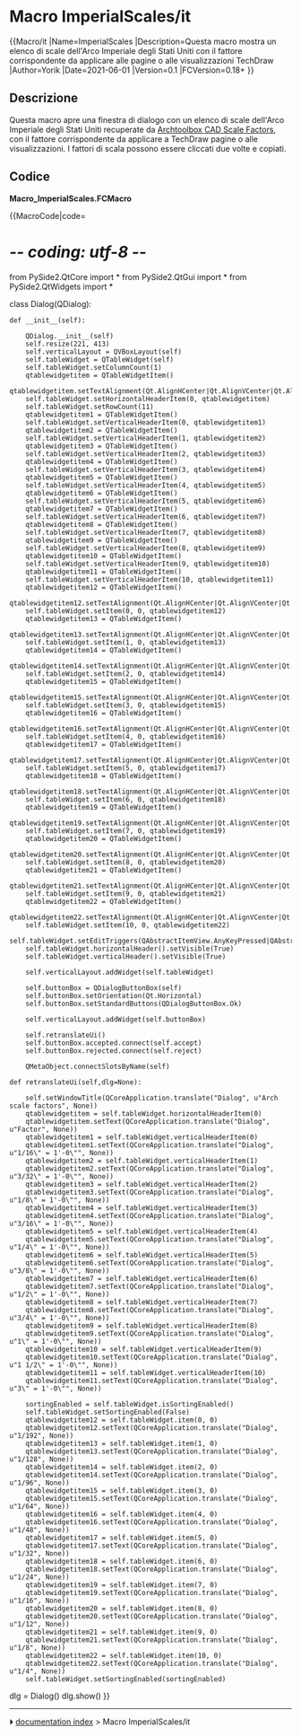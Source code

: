 # Macro ImperialScales/it
{{Macro/it
|Name=ImperialScales
|Description=Questa macro mostra un elenco di scale dell'Arco Imperiale degli Stati Uniti con il fattore corrispondente da applicare alle pagine o alle visualizzazioni TechDraw
|Author=Yorik
|Date=2021-06-01
|Version=0.1
|FCVersion=0.18+
}}



## Descrizione

Questa macro apre una finestra di dialogo con un elenco di scale dell\'Arco Imperiale degli Stati Uniti recuperate da [Archtoolbox CAD Scale Factors](https://www.archtoolbox.com/representation/cad/scalefactor.html), con il fattore corrispondente da applicare a TechDraw pagine o alle visualizzazioni. I fattori di scala possono essere cliccati due volte e copiati.



## Codice

**Macro_ImperialScales.FCMacro**


{{MacroCode|code=
<nowiki>
# -*- coding: utf-8 -*-

from PySide2.QtCore import *
from PySide2.QtGui import *
from PySide2.QtWidgets import *

class Dialog(QDialog):

    def __init__(self):

        QDialog.__init__(self)
        self.resize(221, 413)
        self.verticalLayout = QVBoxLayout(self)
        self.tableWidget = QTableWidget(self)
        self.tableWidget.setColumnCount(1)
        qtablewidgetitem = QTableWidgetItem()
        qtablewidgetitem.setTextAlignment(Qt.AlignHCenter|Qt.AlignVCenter|Qt.AlignCenter)
        self.tableWidget.setHorizontalHeaderItem(0, qtablewidgetitem)
        self.tableWidget.setRowCount(11)
        qtablewidgetitem1 = QTableWidgetItem()
        self.tableWidget.setVerticalHeaderItem(0, qtablewidgetitem1)
        qtablewidgetitem2 = QTableWidgetItem()
        self.tableWidget.setVerticalHeaderItem(1, qtablewidgetitem2)
        qtablewidgetitem3 = QTableWidgetItem()
        self.tableWidget.setVerticalHeaderItem(2, qtablewidgetitem3)
        qtablewidgetitem4 = QTableWidgetItem()
        self.tableWidget.setVerticalHeaderItem(3, qtablewidgetitem4)
        qtablewidgetitem5 = QTableWidgetItem()
        self.tableWidget.setVerticalHeaderItem(4, qtablewidgetitem5)
        qtablewidgetitem6 = QTableWidgetItem()
        self.tableWidget.setVerticalHeaderItem(5, qtablewidgetitem6)
        qtablewidgetitem7 = QTableWidgetItem()
        self.tableWidget.setVerticalHeaderItem(6, qtablewidgetitem7)
        qtablewidgetitem8 = QTableWidgetItem()
        self.tableWidget.setVerticalHeaderItem(7, qtablewidgetitem8)
        qtablewidgetitem9 = QTableWidgetItem()
        self.tableWidget.setVerticalHeaderItem(8, qtablewidgetitem9)
        qtablewidgetitem10 = QTableWidgetItem()
        self.tableWidget.setVerticalHeaderItem(9, qtablewidgetitem10)
        qtablewidgetitem11 = QTableWidgetItem()
        self.tableWidget.setVerticalHeaderItem(10, qtablewidgetitem11)
        qtablewidgetitem12 = QTableWidgetItem()
        qtablewidgetitem12.setTextAlignment(Qt.AlignHCenter|Qt.AlignVCenter|Qt.AlignCenter)
        self.tableWidget.setItem(0, 0, qtablewidgetitem12)
        qtablewidgetitem13 = QTableWidgetItem()
        qtablewidgetitem13.setTextAlignment(Qt.AlignHCenter|Qt.AlignVCenter|Qt.AlignCenter)
        self.tableWidget.setItem(1, 0, qtablewidgetitem13)
        qtablewidgetitem14 = QTableWidgetItem()
        qtablewidgetitem14.setTextAlignment(Qt.AlignHCenter|Qt.AlignVCenter|Qt.AlignCenter)
        self.tableWidget.setItem(2, 0, qtablewidgetitem14)
        qtablewidgetitem15 = QTableWidgetItem()
        qtablewidgetitem15.setTextAlignment(Qt.AlignHCenter|Qt.AlignVCenter|Qt.AlignCenter)
        self.tableWidget.setItem(3, 0, qtablewidgetitem15)
        qtablewidgetitem16 = QTableWidgetItem()
        qtablewidgetitem16.setTextAlignment(Qt.AlignHCenter|Qt.AlignVCenter|Qt.AlignCenter)
        self.tableWidget.setItem(4, 0, qtablewidgetitem16)
        qtablewidgetitem17 = QTableWidgetItem()
        qtablewidgetitem17.setTextAlignment(Qt.AlignHCenter|Qt.AlignVCenter|Qt.AlignCenter)
        self.tableWidget.setItem(5, 0, qtablewidgetitem17)
        qtablewidgetitem18 = QTableWidgetItem()
        qtablewidgetitem18.setTextAlignment(Qt.AlignHCenter|Qt.AlignVCenter|Qt.AlignCenter)
        self.tableWidget.setItem(6, 0, qtablewidgetitem18)
        qtablewidgetitem19 = QTableWidgetItem()
        qtablewidgetitem19.setTextAlignment(Qt.AlignHCenter|Qt.AlignVCenter|Qt.AlignCenter)
        self.tableWidget.setItem(7, 0, qtablewidgetitem19)
        qtablewidgetitem20 = QTableWidgetItem()
        qtablewidgetitem20.setTextAlignment(Qt.AlignHCenter|Qt.AlignVCenter|Qt.AlignCenter)
        self.tableWidget.setItem(8, 0, qtablewidgetitem20)
        qtablewidgetitem21 = QTableWidgetItem()
        qtablewidgetitem21.setTextAlignment(Qt.AlignHCenter|Qt.AlignVCenter|Qt.AlignCenter)
        self.tableWidget.setItem(9, 0, qtablewidgetitem21)
        qtablewidgetitem22 = QTableWidgetItem()
        qtablewidgetitem22.setTextAlignment(Qt.AlignHCenter|Qt.AlignVCenter|Qt.AlignCenter)
        self.tableWidget.setItem(10, 0, qtablewidgetitem22)
        self.tableWidget.setEditTriggers(QAbstractItemView.AnyKeyPressed|QAbstractItemView.DoubleClicked|QAbstractItemView.EditKeyPressed)
        self.tableWidget.horizontalHeader().setVisible(True)
        self.tableWidget.verticalHeader().setVisible(True)

        self.verticalLayout.addWidget(self.tableWidget)

        self.buttonBox = QDialogButtonBox(self)
        self.buttonBox.setOrientation(Qt.Horizontal)
        self.buttonBox.setStandardButtons(QDialogButtonBox.Ok)

        self.verticalLayout.addWidget(self.buttonBox)

        self.retranslateUi()
        self.buttonBox.accepted.connect(self.accept)
        self.buttonBox.rejected.connect(self.reject)

        QMetaObject.connectSlotsByName(self)

    def retranslateUi(self,dlg=None):

        self.setWindowTitle(QCoreApplication.translate("Dialog", u"Arch scale factors", None))
        qtablewidgetitem = self.tableWidget.horizontalHeaderItem(0)
        qtablewidgetitem.setText(QCoreApplication.translate("Dialog", u"Factor", None))
        qtablewidgetitem1 = self.tableWidget.verticalHeaderItem(0)
        qtablewidgetitem1.setText(QCoreApplication.translate("Dialog", u"1/16\" = 1'-0\"", None))
        qtablewidgetitem2 = self.tableWidget.verticalHeaderItem(1)
        qtablewidgetitem2.setText(QCoreApplication.translate("Dialog", u"3/32\" = 1'-0\"", None))
        qtablewidgetitem3 = self.tableWidget.verticalHeaderItem(2)
        qtablewidgetitem3.setText(QCoreApplication.translate("Dialog", u"1/8\" = 1'-0\"", None))
        qtablewidgetitem4 = self.tableWidget.verticalHeaderItem(3)
        qtablewidgetitem4.setText(QCoreApplication.translate("Dialog", u"3/16\" = 1'-0\"", None))
        qtablewidgetitem5 = self.tableWidget.verticalHeaderItem(4)
        qtablewidgetitem5.setText(QCoreApplication.translate("Dialog", u"1/4\" = 1'-0\"", None))
        qtablewidgetitem6 = self.tableWidget.verticalHeaderItem(5)
        qtablewidgetitem6.setText(QCoreApplication.translate("Dialog", u"3/8\" = 1'-0\"", None))
        qtablewidgetitem7 = self.tableWidget.verticalHeaderItem(6)
        qtablewidgetitem7.setText(QCoreApplication.translate("Dialog", u"1/2\" = 1'-0\"", None))
        qtablewidgetitem8 = self.tableWidget.verticalHeaderItem(7)
        qtablewidgetitem8.setText(QCoreApplication.translate("Dialog", u"3/4\" = 1'-0\"", None))
        qtablewidgetitem9 = self.tableWidget.verticalHeaderItem(8)
        qtablewidgetitem9.setText(QCoreApplication.translate("Dialog", u"1\" = 1'-0\"", None))
        qtablewidgetitem10 = self.tableWidget.verticalHeaderItem(9)
        qtablewidgetitem10.setText(QCoreApplication.translate("Dialog", u"1 1/2\" = 1'-0\"", None))
        qtablewidgetitem11 = self.tableWidget.verticalHeaderItem(10)
        qtablewidgetitem11.setText(QCoreApplication.translate("Dialog", u"3\" = 1'-0\"", None))

        sortingEnabled = self.tableWidget.isSortingEnabled()
        self.tableWidget.setSortingEnabled(False)
        qtablewidgetitem12 = self.tableWidget.item(0, 0)
        qtablewidgetitem12.setText(QCoreApplication.translate("Dialog", u"1/192", None))
        qtablewidgetitem13 = self.tableWidget.item(1, 0)
        qtablewidgetitem13.setText(QCoreApplication.translate("Dialog", u"1/128", None))
        qtablewidgetitem14 = self.tableWidget.item(2, 0)
        qtablewidgetitem14.setText(QCoreApplication.translate("Dialog", u"1/96", None))
        qtablewidgetitem15 = self.tableWidget.item(3, 0)
        qtablewidgetitem15.setText(QCoreApplication.translate("Dialog", u"1/64", None))
        qtablewidgetitem16 = self.tableWidget.item(4, 0)
        qtablewidgetitem16.setText(QCoreApplication.translate("Dialog", u"1/48", None))
        qtablewidgetitem17 = self.tableWidget.item(5, 0)
        qtablewidgetitem17.setText(QCoreApplication.translate("Dialog", u"1/32", None))
        qtablewidgetitem18 = self.tableWidget.item(6, 0)
        qtablewidgetitem18.setText(QCoreApplication.translate("Dialog", u"1/24", None))
        qtablewidgetitem19 = self.tableWidget.item(7, 0)
        qtablewidgetitem19.setText(QCoreApplication.translate("Dialog", u"1/16", None))
        qtablewidgetitem20 = self.tableWidget.item(8, 0)
        qtablewidgetitem20.setText(QCoreApplication.translate("Dialog", u"1/12", None))
        qtablewidgetitem21 = self.tableWidget.item(9, 0)
        qtablewidgetitem21.setText(QCoreApplication.translate("Dialog", u"1/8", None))
        qtablewidgetitem22 = self.tableWidget.item(10, 0)
        qtablewidgetitem22.setText(QCoreApplication.translate("Dialog", u"1/4", None))
        self.tableWidget.setSortingEnabled(sortingEnabled)

dlg = Dialog()
dlg.show()
</nowiki>
}}



---
⏵ [documentation index](../README.md) > Macro ImperialScales/it
